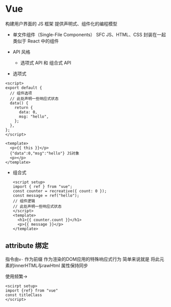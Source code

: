 # Vue

构建用户界面的 JS 框架
提供声明式、组件化的编程模型

- 单文件组件（Single-File Components） SFC
  JS、HTML、CSS 封装在一起 类似于 React 中的组件

- API 风格

  - 选项式 API 和 组合式 API

- 选项式

```vue
<script>
export default {
  // 组件选项
  // 此处声明一些响应式状态
  data() {
    return {
      data: 0,
      msg: "hello",
    };
  },
};
</script>

<template>
  <p>{{ this }}</p>
  {"data":0,"msg":"hello"} JS对象
  <p></p>
</template>
```

- 组合式
  ```vue
  <script setup>
  import { ref } from "vue";
  const counter = recreative({ count: 0 });
  const message = ref("hello");
  // 组件逻辑
  // 此处声明一些响应式状态
  </script>
  <template>
    <h1>{{ counter.count }}</h1>
    <p>{{ message }}</p>
  </template>
  ```

## attribute 绑定

指令由`v-` 作为前缀  作为渲染的DOM应用的特殊响应式行为 简单来说就是 将此元素的innerHTML与rawHtml 属性保持同步

<div v-bind:id="id"></div>  使用频繁-> <div :id="id">  </div>

```vue
<scirpt setup>
import {ref} from "vue"
const titleClass
</script>
```
